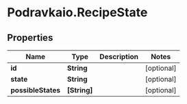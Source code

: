 # Podravkaio.RecipeState

## Properties
Name | Type | Description | Notes
------------ | ------------- | ------------- | -------------
**id** | **String** |  | [optional] 
**state** | **String** |  | [optional] 
**possibleStates** | **[String]** |  | [optional] 


